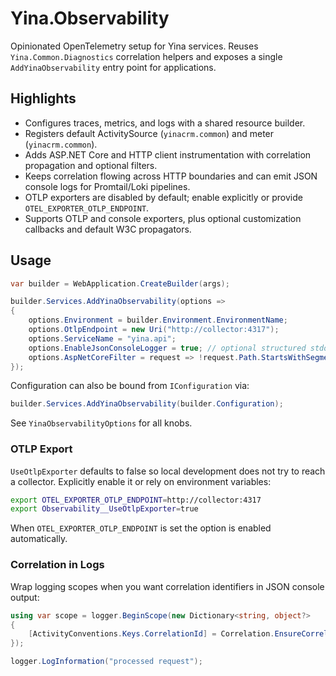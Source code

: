 # Yina.Observability

Opinionated OpenTelemetry setup for Yina services. Reuses `Yina.Common.Diagnostics` correlation helpers and exposes a single `AddYinaObservability` entry point for applications.

## Highlights
- Configures traces, metrics, and logs with a shared resource builder.
- Registers default ActivitySource (`yinacrm.common`) and meter (`yinacrm.common`).
- Adds ASP.NET Core and HTTP client instrumentation with correlation propagation and optional filters.
- Keeps correlation flowing across HTTP boundaries and can emit JSON console logs for Promtail/Loki pipelines.
- OTLP exporters are disabled by default; enable explicitly or provide `OTEL_EXPORTER_OTLP_ENDPOINT`.
- Supports OTLP and console exporters, plus optional customization callbacks and default W3C propagators.

## Usage
```csharp
var builder = WebApplication.CreateBuilder(args);

builder.Services.AddYinaObservability(options =>
{
    options.Environment = builder.Environment.EnvironmentName;
    options.OtlpEndpoint = new Uri("http://collector:4317");
    options.ServiceName = "yina.api";
    options.EnableJsonConsoleLogger = true; // optional structured stdout for Loki
    options.AspNetCoreFilter = request => !request.Path.StartsWithSegments("/health");
});
```

Configuration can also be bound from `IConfiguration` via:

```csharp
builder.Services.AddYinaObservability(builder.Configuration);
```

See `YinaObservabilityOptions` for all knobs.

### OTLP Export
`UseOtlpExporter` defaults to false so local development does not try to reach a collector.
Explicitly enable it or rely on environment variables:

```bash
export OTEL_EXPORTER_OTLP_ENDPOINT=http://collector:4317
export Observability__UseOtlpExporter=true
```

When `OTEL_EXPORTER_OTLP_ENDPOINT` is set the option is enabled automatically.

### Correlation in Logs
Wrap logging scopes when you want correlation identifiers in JSON console output:

```csharp
using var scope = logger.BeginScope(new Dictionary<string, object?>
{
    [ActivityConventions.Keys.CorrelationId] = Correlation.EnsureCorrelationId(),
});

logger.LogInformation("processed request");
```

